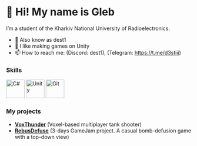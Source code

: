 
# 👋 Hi! My name is Gleb

I’m a student of the Kharkiv National University of Radioelectronics.

- 👀 Also know as dest1
- 💞️ I like making games on Unity
- 📫 How to reach me: (Discord: dest1), (Telegram: https://t.me/d3stiii)

### Skills

<p align="left">
<img src="https://profilinator.rishav.dev/skills-assets/csharp-original.svg" alt="C#" height="50" />  
<img src="https://profilinator.rishav.dev/skills-assets/unity.png" alt="Unity" height="50" />  
<img src="https://profilinator.rishav.dev/skills-assets/git-scm-icon.svg" alt="Git" height="50" />  
</p>

### My projects

- [**VoxThunder**](https://www.youtube.com/watch?v=rKOnZ9RLkac) (Voxel-based multiplayer tank shooter)
- [**RebusDefuse**](https://www.youtube.com/watch?v=OZhtjLR59xE) (3-days GameJam project. A casual bomb-defusion game with a top-down view)
